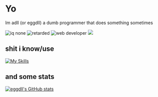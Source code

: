 <h1>Yo</h1>
Im adll (or eggdll) a dumb programmer that does something sometimes

![iq none](https://img.shields.io/badge/iq-none-8A2BE2?style=flat)
![retarded](https://img.shields.io/badge/retarded-8A2BE2?style=flat)
![web developer](https://img.shields.io/badge/web%20developer-8A2BE2?style=flat)
![](https://komarev.com/ghpvc/?username=eggdll)

## shit i know/use

[![My Skills](https://skillicons.dev/icons?i=html,css,js,php,cs,cpp,cloudflare,discord,dotnet,git,github,laravel,mysql,nginx,redis,visualstudio,vscode,vscodium,windows&theme=dark)](https://skillicons.dev)

## and some stats
[![eggdll's GitHub stats](https://github-readme-stats.vercel.app/api?username=eggdll&show_icons=true&theme=dark#gh-dark-mode-only)](https://github.com/anuraghazra/github-readme-stats#gh-dark-mode-only)
